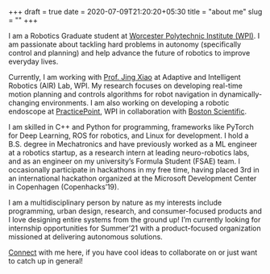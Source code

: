 +++ 
draft = true
date = 2020-07-09T21:20:20+05:30
title = "about me"
slug = "" 
+++

I am a Robotics Graduate student at [Worcester Polytechnic Institute (WPI)](www.wpi.edu). I am passionate about tackling hard problems in autonomy (specifically control and planning) and help advance the future of robotics to improve everyday lives.

Currently, I am working with [Prof. Jing Xiao](http://users.wpi.edu/~jxiao2/) at Adaptive and Intelligent Robotics (AIR) Lab, WPI. My research focuses on developing real-time motion planning and controls algorithms for robot navigation in dynamically-changing environments. I am also working on developing a robotic endoscope at [PracticePoint](https://www.wpi.edu/research/core-research-facilities/practicepoint), WPI in collaboration with [Boston Scientific](https://www.bostonscientific.com/en-US/Home.html).

I am skilled in C++ and Python for programming, frameworks like PyTorch for Deep Learning, ROS for robotics, and Linux for development. I hold a B.S. degree in Mechatronics and have previously worked as a ML engineer at a robotics startup, as a research intern at leading neuro-robotics labs, and as an engineer on my university’s Formula Student (FSAE) team. I occasionally participate in hackathons in my free time, having placed 3rd in an international hackathon organized at the Microsoft Development Center in Copenhagen (Copenhacks’19).

I am a multidisciplinary person by nature as my interests include programming, urban design, research, and consumer-focused products and I love designing entire systems from the ground up! I’m currently looking for internship opportunities for Summer’21 with a product-focused organization missioned at delivering autonomous solutions.

[Connect](mailto:asachar@wpi.edu) with me here, if you have cool ideas to collaborate on or just want to catch up in general!